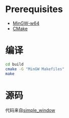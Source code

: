 # Prerequisites
* [MinGW-w64](https://www.mingw-w64.org/)
* [CMake](https://cmake.org/)

# 编译
```bash
cd build
cmake -G "MinGW Makefiles"
make
```


# 源码
代码来自[simple_window](http://www.winprog.org/tutorial/simple_window.html)